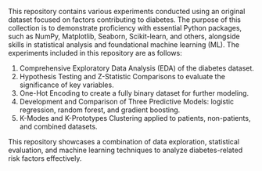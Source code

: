 This repository contains various experiments conducted using an original dataset focused on factors contributing to diabetes.
The purpose of this collection is to demonstrate proficiency with essential Python packages, such as NumPy, Matplotlib, Seaborn, Scikit-learn, and others, alongside skills in statistical analysis and foundational machine learning (ML).
The experiments included in this repository are as follows:
  1) Comprehensive Exploratory Data Analysis (EDA) of the diabetes dataset.
  2) Hypothesis Testing and Z-Statistic Comparisons to evaluate the significance of key variables.
  3) One-Hot Encoding to create a fully binary dataset for further modeling.
  4) Development and Comparison of Three Predictive Models: logistic regression, random forest, and gradient boosting.
  5) K-Modes and K-Prototypes Clustering applied to patients, non-patients, and combined datasets.
  
  This repository showcases a combination of data exploration, statistical evaluation, and machine learning techniques to analyze diabetes-related risk factors effectively.

